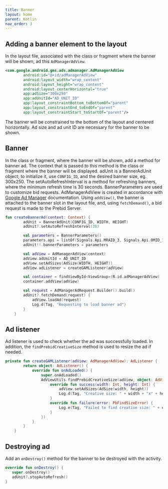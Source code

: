 ```yaml
---
title: Banner
layout: home
parent: Kotlin
nav_order: 3
---
```



## Adding a banner element to the layout

In the layout file, associated with the class or fragment where the banner will be shown, ad this `AdManagerAdView`. 
```xml
<com.google.android.gms.ads.admanager.AdManagerAdView
        android:id="@+id/adManagerAdView"
        android:layout_width="wrap_content"
        android:layout_height="wrap_content"
        android:layout_centerHorizontal="true"
        app:adSize="300x250"
        app:adUnitId="AD_UNIT_ID"
        app:layout_constraintBottom_toBottomOf="parent"
        app:layout_constraintEnd_toEndOf="parent"
        app:layout_constraintStart_toStartOf="parent"/>
```
The banner will be constrained to the bottom of the layout and centered horizontally. Ad size and ad unit ID are necessary for the banner to be shown.

## Banner 
In the class or fragment, where the banner will be shown, add a method for banner ad. The context that is passed to this method is the class or fragment where the banner will be displayed. adUnit is a BannerAdUnit object; to initialize it, use `CONFIG_ID`, and the desired banner size, eg. 300x250. The setAutoRefreshInterval is a method for refreshing banners, where the minimum refresh time is 30 seconds. 
BannerParameters are used to customize bid requests. AdManagerAdView is created in accordance with [Google Ad Manager] documentation. Using `addView()`, the banner is attached to the banner slot in the layout file, and, using `fetchDemand()`, a bid request is made to the Prebid Server.
```kotlin
fun createBannerAd(context: Context) {
        adUnit = BannerAdUnit(CONFIG_ID, WIDTH, HEIGHT)
        adUnit?.setAutoRefreshInterval(30)

        val parameters = BannerParameters()
        parameters.api = listOf(Signals.Api.MRAID_3, Signals.Api.OMID_1)
        adUnit!!.bannerParameters = parameters

        val adView = AdManagerAdView(context)
        adView.adUnitId = AD_UNIT_ID
        adView.setAdSizes(AdSize(WIDTH, HEIGHT))
        adView.adListener = createGAMListener(adView)

        val container = findViewById<ViewGroup>(R.id.adManagerAdView)
        container.addView(adView)

        val request = AdManagerAdRequest.Builder().build()
        adUnit?.fetchDemand(request) {
            adView.loadAd(request)
            Log.d(Tag, "Requesting to load banner ad")
        }
    }
```

## Ad listener

Ad listener is used to check whether the ad was successfully loaded. In addition, the `findPrebidCreativeSize` method is used to resize the ad if needed.
```kotlin
private fun createGAMListener(adView: AdManagerAdView): AdListener {
        return object: AdListener() {
            override fun onAdLoaded() {
                super.onAdLoaded()
                AdViewUtils.findPrebidCreativeSize(adView, object: AdViewUtils.PbFindSizeListener {
                    override fun success(width: Int, height: Int) {
                        adView.setAdSizes(AdSize(width, height))
                        Log.d(Tag, "Creative size: " + width + "x" + height)
                    }
                    override fun failure(error: PbFindSizeError) {
                        Log.e(Tag, "Failed to find creative size: " + error.description)
                    }
                })
            }
        }
    }
```

## Destroying ad

Add an `onDestroy()` method for the banner to be destroyed with the activity.
```kotlin
override fun onDestroy() {
   super.onDestroy()
   adUnit?.stopAutoRefresh()
}
```

[Google Ad Manager]: https://developers.google.com/ad-manager/mobile-ads-sdk/android/banner#add_adview
